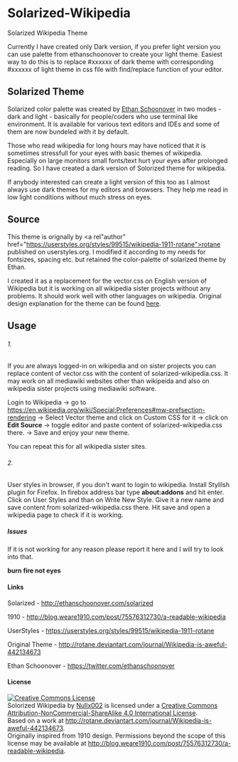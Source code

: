 # Solarized-Wikipedia
Solarized Wikipedia Theme

Currently I have created only Dark version, if you prefer light version you can use palette from ethanschoonover to create your light theme. Easiest way to do this is to replace #xxxxxx of dark theme with corresponding #xxxxxx of light theme in css file with find/replace function of your editor.

## Solarized Theme
Solarized color palette was created by <a rel="author" href="http://ethanschoonover.com/solarized">Ethan Schoonover</a> in two modes - dark and light - basically for people/coders who use terminal like environment. It is available for various text editors and IDEs and some of them are now bundeled with it by default.

Those who read wikipedia for long hours may have noticed that it is sometimes stressfull for your eyes with basic themes of wikipedia. Especially on large monitors small fonts/text hurt your eyes after prolonged reading. So I have created a dark version of Solorized theme for wikipedia.

If anybody interested can create a light version of this too as I almost always use dark themes for my editors and browsers. They help me read in low light conditions without much stress on eyes.

## Source

This theme is orignally by <a rel"author" href="https://userstyles.org/styles/99515/wikipedia-1911-rotane">rotane</a> published on userstyles.org. I modified it according to my needs for fontsizes, spacing etc. but retained the color-palette of solarized theme by Ethan. 

I created it as a replacement for the vector.css on English version of Wikipedia but it is working on all wikipedia sister projects without any problems. It should work well with other languages on wikipedia. Original design explanation for the theme can be found <a rel="author" href="http://blog.weare1910.com/post/75576312730/a-readable-wikipedia">here</a>.

## Usage

###### 1.
If you are always logged-in on wikipedia and on sister projects you can replace content of vector.css with the content of solarized-wikipedia.css. It may work on all mediawiki websites other than wikipeida and also on wikipedia sister projects using mediawiki software.

Login to Wikipedia -> go to https://en.wikipedia.org/wiki/Special:Preferences#mw-prefsection-rendering -> Select Vector theme and click on Custom CSS for it -> click on <b>Edit Source</b> -> toggle editor and paste content of solarized-wikipedia.css there. -> Save and enjoy your new theme.

You can repeat this for all wikipedia sister sites.

###### 2.
User styles in browser, if you don't want to login to wikipedia. Install Stylilsh plugin for Firefox. In firebox address bar type <b>about:addons</b> and hit enter. Click on User Styles and than on Write New Style. Give it a new name and save content from solarized-wikipedia.css there. Hit save and open a wikipedia page to check if it is working.

##### Issues

If it is not working for any reason please report it here and I will try to look into that. 

<b>burn fire not eyes</b>

#### Links

Solarized - http://ethanschoonover.com/solarized

1910 - http://blog.weare1910.com/post/75576312730/a-readable-wikipedia

UserStyles - https://userstyles.org/styles/99515/wikipedia-1911-rotane

Original Theme - http://rotane.deviantart.com/journal/Wikipedia-is-aweful-442134673

Ethan Schoonover - https://twitter.com/ethanschoonover

#### License

<a rel="license" href="http://creativecommons.org/licenses/by-nc-sa/4.0/"><img alt="Creative Commons License" style="border-width:0" src="https://i.creativecommons.org/l/by-nc-sa/4.0/80x15.png" /></a><br /><span xmlns:dct="http://purl.org/dc/terms/" property="dct:title">Solorized Wikipedia</span> by <a xmlns:cc="http://creativecommons.org/ns#" href="https://github.com/nullx002" property="cc:attributionName" rel="cc:attributionURL">Nullx002</a> is licensed under a <a rel="license" href="http://creativecommons.org/licenses/by-nc-sa/4.0/">Creative Commons Attribution-NonCommercial-ShareAlike 4.0 International License</a>.<br />Based on a work at <a xmlns:dct="http://purl.org/dc/terms/" href="http://rotane.deviantart.com/journal/Wikipedia-is-aweful-442134673" rel="dct:source">http://rotane.deviantart.com/journal/Wikipedia-is-aweful-442134673</a>.<br />Originally inspired from 1910 design. Permissions beyond the scope of this license may be available at <a xmlns:cc="http://creativecommons.org/ns#" href="http://blog.weare1910.com/post/75576312730/a-readable-wikipedia" rel="cc:morePermissions">http://blog.weare1910.com/post/75576312730/a-readable-wikipedia</a>.
